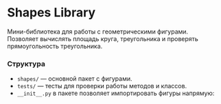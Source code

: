 # Shapes Library

Мини-библиотека для работы с геометрическими фигурами.  
Позволяет вычислять площадь круга, треугольника и проверять прямоугольность треугольника.

### Структура

- `shapes/` — основной пакет с фигурами.  
- `tests/` — тесты для проверки работы методов и классов.  
- `__init__.py` в пакете позволяет импортировать фигуры напрямую:
